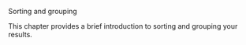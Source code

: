 Sorting and grouping

This chapter provides a brief introduction to sorting and grouping your results.
